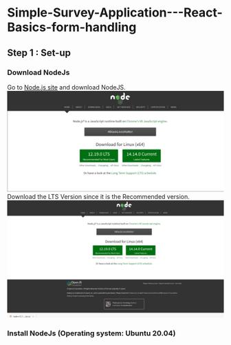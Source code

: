 # Simple-Survey-Application---React-Basics-form-handling
## Step 1 : Set-up 
### Download NodeJs
Go to [Node.js site](https://nodejs.org) and download NodeJS.
<img src="/doc-img/nodejs-site.png" alt="Nodejs Website"/>
Download the LTS Version since it is the Recommended version.
<img src="/doc-img/download nodejs.png" alt="Nodejs Downloaded"/>

### Install NodeJs (Operating system: Ubuntu 20.04)


